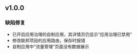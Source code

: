 <!---
Please do not delete this line of version tag
RELEASE_MARK v4.1.2 RELEASE_MARK
Please do not delete this line of version tag
-->
## v1.0.0

### 缺陷修复

- 已开启应用治理的自制应用，其详情页仍显示“应用治理已禁用”
- 修改联邦项目的应用路由，保存时报错
- 自制应用中“流量管理”页面没有数据展示
